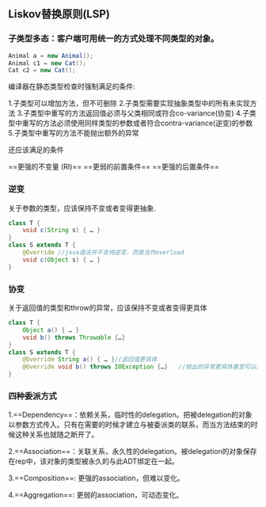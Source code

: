 ## Liskov替换原则(LSP)

### 子类型多态：客户端可用统一的方式处理不同类型的对象。

```java
Animal a = new Animal();
Animal c1 = new Cat();
Cat c2 = new Cat();
```

编译器在静态类型检查时强制满足的条件:

1.子类型可以增加方法，但不可删除
2.子类型需要实现抽象类型中的所有未实现方法
3.子类型中重写的方法返回值必须与父类相同或符合co-variance(协变)
4.子类型中重写的方法必须使用同样类型的参数或者符合contra-variance(逆变)的参数
5.子类型中重写的方法不能抛出额外的异常

还应该满足的条件

==更强的不变量 (RI)==
==更弱的前置条件==
==更强的后置条件==

### 逆变

关于参数的类型，应该保持不变或者变得更抽象.

```java
class T {
	void c(String s) { … }
}
class S extends T {
	@Override //java语法并不支持逆变，而是当作overload
	void c(Object s) { … }
}

```

### 协变

关于返回值的类型和throw的异常，应该保持不变或者变得更具体

```java
class T {
	Object a() { … }
    void b() throws Throwable {…}
}
class S extends T {
	@Override String a() { … }//返回值更具体
    @Override void b() throws IOException {…}	//抛出的异常更具体甚至可以没有
}

```

### 四种委派方式

1.==Dependency==：依赖关系，临时性的delegation。把被delegation的对象以参数方式传入。只有在需要的时候才建立与被委派类的联系，而当方法结束的时候这种关系也就随之断开了。

2.==Association==：关联关系，永久性的delegation。被delegation的对象保存在rep中，该对象的类型被永久的与此ADT绑定在一起。

3.==Composition==: 更强的association，但难以变化。

4.==Aggregation==: 更弱的association，可动态变化。